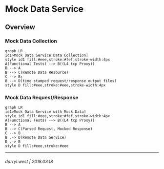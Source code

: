 # Mock Data Service

## Overview

### Mock Data Collection

```mermaid
graph LR
id1>Mock Data Service Data Collection]
style id1 fill:#eee,stroke:#fef,stroke-width:4px
A(Functional Tests) --> B((L4 tcp Proxy)) 
B --> A
B --> C(Remote Data Resource)
C --> B;
B --> D(time stamped request/response output files)
style D fill:#eee,stroke:#eee,stroke-width:4px
```

### Mock Data Request/Response

```mermaid
graph LR
id1>Mock Data Service with Mock Data]
style id1 fill:#eee,stroke:#fef,stroke-width:4px
A(Functional Tests) --> B((L4 tcp Proxy)) 
B --> A
B --> C(Parsed Request, Mocked Response)
C --> B
B .-> D(Remote Data Service)
D .-> B
style D fill:#eee,stroke:#eee
```

---

###### darryl.west | 2018.03.18
